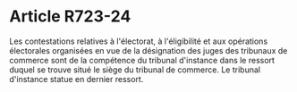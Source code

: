 # Article R723-24

Les contestations relatives à l'électorat, à l'éligibilité et aux opérations électorales organisées en vue de la désignation des juges des tribunaux de commerce sont de la compétence du tribunal d'instance dans le ressort duquel se trouve situé le siège du tribunal de commerce.   Le tribunal d'instance statue en dernier ressort.
